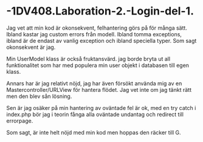-1DV408.Laboration-2.-Login-del-1.
==================================

Jag vet att min kod är okonsekvent, felhantering görs på för många sätt. Ibland kastar jag custom errors från modell.
Ibland tomma exceptions, ibland är de endast av vanlig exception och ibland speciella typer. Som sagt okonsekvent är jag.

Min UserModel klass är också fruktansvärd.
jag borde bryta ut all funktionalitet som har med populera min user objekt i databasen till egen klass.

Annars har är jag relativt nöjd, jag har även försökt använda mig av en Mastercontroller/URLView för hantera flödet.
Jag vet inte om jag tänkt rätt men den blev sån lösning.

Sen är jag osäker på min hantering av oväntade fel är ok, med en try catch i index.php bör jag i teorin fånga alla oväntade
undantag och redirect till errorpage.

Som sagt, är inte helt nöjd med min kod men hoppas den räcker till G.
